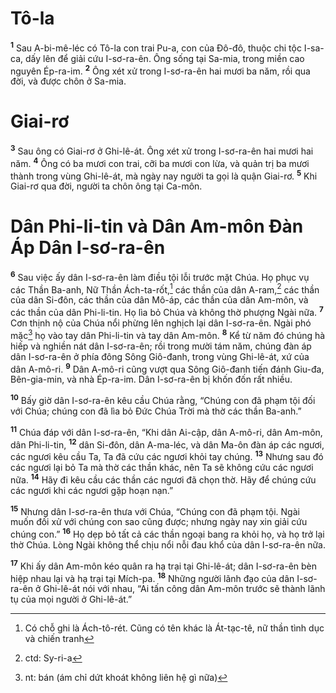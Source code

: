 # Tô-la

<sup><b>1</b></sup> Sau A-bi-mê-léc có Tô-la con trai Pu-a, con của Ðô-đô, thuộc chi tộc I-sa-ca, dấy lên để giải cứu I-sơ-ra-ên. Ông sống tại Sa-mia, trong miền cao nguyên Ép-ra-im. <sup><b>2</b></sup> Ông xét xử trong I-sơ-ra-ên hai mươi ba năm, rồi qua đời, và được chôn ở Sa-mia.

# Giai-rơ

<sup><b>3</b></sup> Sau ông có Giai-rơ ở Ghi-lê-át. Ông xét xử trong I-sơ-ra-ên hai mươi hai năm. <sup><b>4</b></sup> Ông có ba mươi con trai, cỡi ba mươi con lừa, và quản trị ba mươi thành trong vùng Ghi-lê-át, mà ngày nay người ta gọi là quận Giai-rơ. <sup><b>5</b></sup> Khi Giai-rơ qua đời, người ta chôn ông tại Ca-môn.

# Dân Phi-li-tin và Dân Am-môn Ðàn Áp Dân I-sơ-ra-ên

<sup><b>6</b></sup> Sau việc ấy dân I-sơ-ra-ên làm điều tội lỗi trước mặt Chúa. Họ phục vụ các Thần Ba-anh, Nữ Thần Ách-ta-rốt,[^1-c07fb992-178a-41db-a399-fe6bd5f4efd1] các thần của dân A-ram,[^2-c07fb992-178a-41db-a399-fe6bd5f4efd1] các thần của dân Si-đôn, các thần của dân Mô-áp, các thần của dân Am-môn, và các thần của dân Phi-li-tin. Họ lìa bỏ Chúa và không thờ phượng Ngài nữa. <sup><b>7</b></sup> Cơn thịnh nộ của Chúa nổi phừng lên nghịch lại dân I-sơ-ra-ên. Ngài phó mặc[^3-c07fb992-178a-41db-a399-fe6bd5f4efd1] họ vào tay dân Phi-li-tin và tay dân Am-môn. <sup><b>8</b></sup> Kể từ năm đó chúng hà hiếp và nghiền nát dân I-sơ-ra-ên; rồi trong mười tám năm, chúng đàn áp dân I-sơ-ra-ên ở phía đông Sông Giô-đanh, trong vùng Ghi-lê-át, xứ của dân A-mô-ri. <sup><b>9</b></sup> Dân A-mô-ri cũng vượt qua Sông Giô-đanh tiến đánh Giu-đa, Bên-gia-min, và nhà Ép-ra-im. Dân I-sơ-ra-ên bị khốn đốn rất nhiều.

<sup><b>10</b></sup> Bấy giờ dân I-sơ-ra-ên kêu cầu Chúa rằng, “Chúng con đã phạm tội đối với Chúa; chúng con đã lìa bỏ Ðức Chúa Trời mà thờ các thần Ba-anh.”

<sup><b>11</b></sup> Chúa đáp với dân I-sơ-ra-ên, “Khi dân Ai-cập, dân A-mô-ri, dân Am-môn, dân Phi-li-tin, <sup><b>12</b></sup> dân Si-đôn, dân A-ma-léc, và dân Ma-ôn đàn áp các ngươi, các ngươi kêu cầu Ta, Ta đã cứu các ngươi khỏi tay chúng. <sup><b>13</b></sup> Nhưng sau đó các ngươi lại bỏ Ta mà thờ các thần khác, nên Ta sẽ không cứu các ngươi nữa. <sup><b>14</b></sup> Hãy đi kêu cầu các thần các ngươi đã chọn thờ. Hãy để chúng cứu các ngươi khi các ngươi gặp hoạn nạn.”

<sup><b>15</b></sup> Nhưng dân I-sơ-ra-ên thưa với Chúa, “Chúng con đã phạm tội. Ngài muốn đối xử với chúng con sao cũng được; nhưng ngày nay xin giải cứu chúng con.” <sup><b>16</b></sup> Họ dẹp bỏ tất cả các thần ngoại bang ra khỏi họ, và họ trở lại thờ Chúa. Lòng Ngài không thể chịu nổi nỗi đau khổ của dân I-sơ-ra-ên nữa.

<sup><b>17</b></sup> Khi ấy dân Am-môn kéo quân ra hạ trại tại Ghi-lê-át; dân I-sơ-ra-ên bèn hiệp nhau lại và hạ trại tại Mích-pa. <sup><b>18</b></sup> Những người lãnh đạo của dân I-sơ-ra-ên ở Ghi-lê-át nói với nhau, “Ai tấn công dân Am-môn trước sẽ thành lãnh tụ của mọi người ở Ghi-lê-át.”

[^1-c07fb992-178a-41db-a399-fe6bd5f4efd1]: Có chỗ ghi là Ách-tô-rét. Cũng có tên khác là Át-tạc-tê, nữ thần tình dục và chiến tranh

[^2-c07fb992-178a-41db-a399-fe6bd5f4efd1]: ctd: Sy-ri-a

[^3-c07fb992-178a-41db-a399-fe6bd5f4efd1]: nt: bán (ám chỉ dứt khoát không liên hệ gì nữa)
